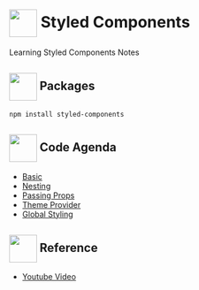 # <img align= center width=50px src="https://images.velog.io/images/vi2920va/post/9b15f05e-6a45-4490-9003-2250397ecf58/%EB%8B%A4%EC%9A%B4%EB%A1%9C%EB%93%9C.png"> Styled Components
 Learning Styled Components Notes
 
 
## <img align= center width=50px src="https://upload.wikimedia.org/wikipedia/commons/thumb/d/db/Npm-logo.svg/540px-Npm-logo.svg.png"> Packages

```
npm install styled-components
```
 
## <img align= center width=50px src="https://cdn0.iconfinder.com/data/icons/editorial-darkmode/24/editorial_html-512.png"> Code Agenda
- <a href="https://github.com/BasmaElhoseny01/styled-components/blob/master/src/components/styles/Container.styled.js">Basic</a>
- <a href="https://github.com/BasmaElhoseny01/styled-components/blob/master/src/components/styles/StyledHeader.styled.js">Nesting</a>
- <a href="https://github.com/BasmaElhoseny01/styled-components/blob/master/src/components/styles/StyledHeaderWithProps.styled.js">Passing Props</a>
- <a href="https://github.com/BasmaElhoseny01/styled-components/blob/master/src/components/styles/ContainerUsesThemeProvider.styled.js">Theme Provider</a>
- <a href="https://github.com/BasmaElhoseny01/styled-components/blob/master/src/components/styles/Global.js">Global Styling</a>
 
 ##  <img align= center width=50px src="https://freeiconshop.com/wp-content/uploads/edd/search-flat.png"> Reference
 - <a href="https://www.youtube.com/watch?v=02zO0hZmwnw">Youtube Video</a>

